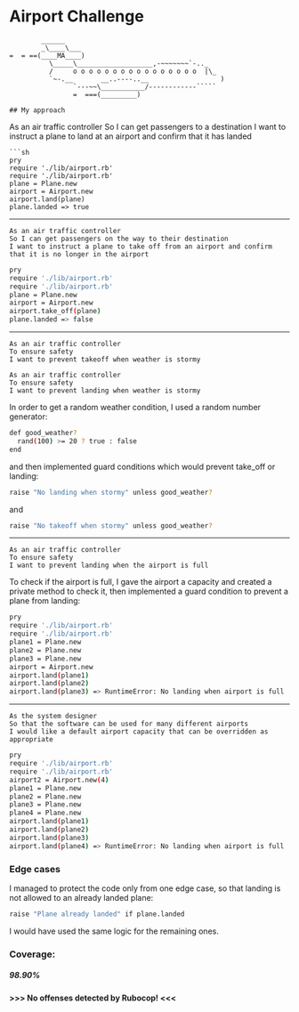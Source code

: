Airport Challenge
=================

```
        ______
        _\____\___
=  = ==(____MA____)
          \_____\___________________,-~~~~~~~`-.._
          /     o o o o o o o o o o o o o o o o  |\_
          `~-.__       __..----..__                  )
                `---~~\___________/------------`````
                =  ===(_________)

## My approach

```
As an air traffic controller
So I can get passengers to a destination
I want to instruct a plane to land at an airport and confirm that it has landed
```
```sh  
pry
require './lib/airport.rb'
require './lib/airport.rb'  
plane = Plane.new
airport = Airport.new
airport.land(plane)
plane.landed => true
```
---
```
As an air traffic controller
So I can get passengers on the way to their destination
I want to instruct a plane to take off from an airport and confirm that it is no longer in the airport
```
```sh
pry
require './lib/airport.rb'
require './lib/airport.rb'  
plane = Plane.new
airport = Airport.new
airport.take_off(plane)
plane.landed => false
```
---
```
As an air traffic controller
To ensure safety
I want to prevent takeoff when weather is stormy

As an air traffic controller
To ensure safety
I want to prevent landing when weather is stormy
```
In order to get a random weather condition, I used a random number generator:

```sh
def good_weather?
  rand(100) >= 20 ? true : false
end
```
and then implemented guard conditions which would prevent take_off or landing:
```sh
raise "No landing when stormy" unless good_weather?
```
and
```sh
raise "No takeoff when stormy" unless good_weather?
```
---
```
As an air traffic controller
To ensure safety
I want to prevent landing when the airport is full
```
To check if the airport is full, I gave the airport a capacity and created a private method to check it, then implemented a guard condition to prevent a plane from landing:
```sh
pry
require './lib/airport.rb'
require './lib/airport.rb'  
plane1 = Plane.new
plane2 = Plane.new
plane3 = Plane.new
airport = Airport.new
airport.land(plane1)
airport.land(plane2)
airport.land(plane3) => RuntimeError: No landing when airport is full
```
---
```
As the system designer
So that the software can be used for many different airports
I would like a default airport capacity that can be overridden as appropriate
```
```sh
pry
require './lib/airport.rb'
require './lib/airport.rb'
airport2 = Airport.new(4)
plane1 = Plane.new
plane2 = Plane.new
plane3 = Plane.new
plane4 = Plane.new
airport.land(plane1)
airport.land(plane2)
airport.land(plane3)
airport.land(plane4) => RuntimeError: No landing when airport is full
```
### Edge cases

I managed to protect the code only from one edge case, so that landing is not allowed to an already landed plane:
```sh
raise "Plane already landed" if plane.landed
```  

I would have used the same logic for the remaining ones.

### Coverage:

##### 98.90%

#### >>> No offenses detected by Rubocop! <<<
